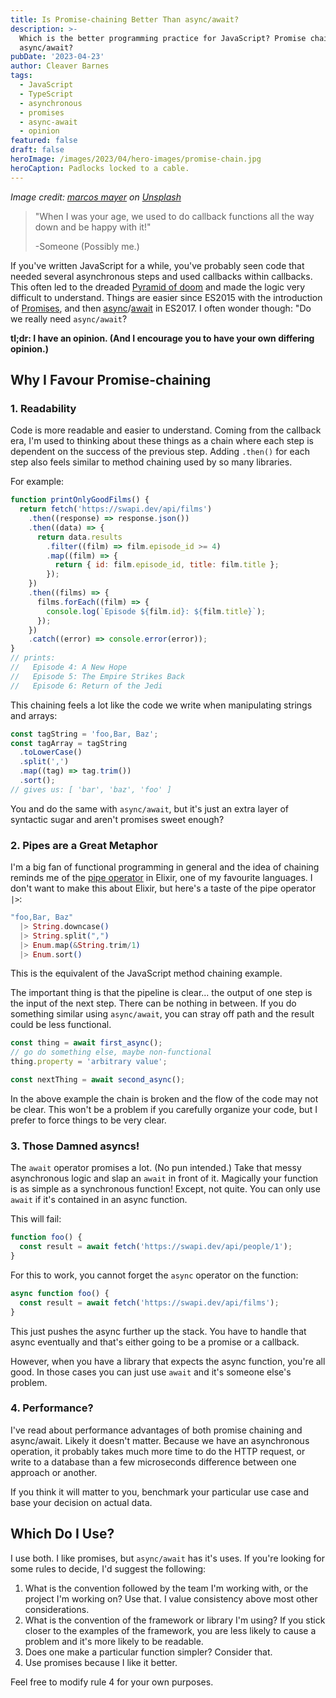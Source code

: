 ```yaml
---
title: Is Promise-chaining Better Than async/await?
description: >-
  Which is the better programming practice for JavaScript? Promise chain or
  async/await?
pubDate: '2023-04-23'
author: Cleaver Barnes
tags:
  - JavaScript
  - TypeScript
  - asynchronous
  - promises
  - async-await
  - opinion
featured: false
draft: false
heroImage: /images/2023/04/hero-images/promise-chain.jpg
heroCaption: Padlocks locked to a cable.
---
```

*Image credit: [marcos mayer](https://unsplash.com/@mmayyer) on [Unsplash](https://unsplash.com/photos/8_NI1WTqCGY)*


> "When I was your age, we used to do callback functions all the way down and be happy with it!"
>
> -Someone (Possibly me.)

If you've written JavaScript for a while, you've probably seen code that needed several asynchronous steps and used callbacks within callbacks. This often led to the dreaded [Pyramid of doom](https://en.wikipedia.org/wiki/Pyramid_of_doom_(programming)) and made the logic very difficult to understand. Things are easier since ES2015 with the introduction of [Promises](https://developer.mozilla.org/en-US/docs/Web/JavaScript/Guide/Using_promises), and then [async](https://developer.mozilla.org/en-US/docs/Web/JavaScript/Reference/Statements/async_function)/[await](https://developer.mozilla.org/en-US/docs/Web/JavaScript/Reference/Operators/await) in ES2017. I often wonder though: "Do we really need `async/await`?

<!-- more -->

**tl;dr: I have an opinion. (And I encourage you to have your own differing opinion.)**

## Why I Favour Promise-chaining

### 1. Readability
Code is more readable and easier to understand. Coming from the callback era, I'm used to thinking about these things as a chain where each step is dependent on the success of the previous step. Adding `.then()` for each step also feels similar to method chaining used by so many libraries.

For example:

```javascript
function printOnlyGoodFilms() {
  return fetch('https://swapi.dev/api/films')
    .then((response) => response.json())
    .then((data) => {
      return data.results
        .filter((film) => film.episode_id >= 4)
        .map((film) => {
          return { id: film.episode_id, title: film.title };
        });
    })
    .then((films) => {
      films.forEach((film) => {
        console.log(`Episode ${film.id}: ${film.title}`);
      });
    })
    .catch((error) => console.error(error));
}
// prints:
//   Episode 4: A New Hope
//   Episode 5: The Empire Strikes Back
//   Episode 6: Return of the Jedi
```

This chaining feels a lot like the code we write when manipulating strings and arrays:

```javascript
const tagString = 'foo,Bar, Baz';
const tagArray = tagString
  .toLowerCase()
  .split(',')
  .map((tag) => tag.trim())
  .sort();
// gives us: [ 'bar', 'baz', 'foo' ]
```

You and do the same with  `async/await`, but it's just an extra layer of syntactic sugar and aren't promises sweet enough?

### 2. Pipes are a Great Metaphor

I'm a big fan of functional programming in general and the idea of chaining reminds me of the [pipe operator](https://elixir-lang.org/getting-started/enumerables-and-streams.html#the-pipe-operator) in Elixir, one of my favourite languages. I don't want to make this about Elixir, but here's a taste of the pipe operator `|>`:

```elixir
"foo,Bar, Baz"
  |> String.downcase()
  |> String.split(",")
  |> Enum.map(&String.trim/1)
  |> Enum.sort()
```
This is the equivalent of the JavaScript method chaining example.

The important thing is that the pipeline is clear... the output of one step is the input of the next step. There can be nothing in between. If you do something similar using `async/await`, you can stray off path and the result could be less functional.

```javascript
const thing = await first_async();
// go do something else, maybe non-functional
thing.property = 'arbitrary value';

const nextThing = await second_async();
```
In the above example the chain is broken and the flow of the code may not be clear. This won't be a problem if you carefully organize your code, but I prefer to force things to be very clear.

### 3. Those Damned asyncs!

The `await` operator promises a lot. (No pun intended.) Take that messy asynchronous logic and slap an `await` in front of it. Magically your function is as simple as a synchronous function! Except, not quite. You can only use `await` if it's contained in an async function.

This will fail:

```javascript
function foo() {
  const result = await fetch('https://swapi.dev/api/people/1');
}
```

For this to work, you cannot forget the `async` operator on the function:

```javascript
async function foo() {
  const result = await fetch('https://swapi.dev/api/films');
}
```

This just pushes the async further up the stack. You have to handle that async eventually and that's either going to be a promise or a callback.

However, when you have a library that expects the async function, you're all good. In those cases you can just use `await` and it's someone else's problem.

### 4. Performance?

I've read about performance advantages of both promise chaining and async/await. Likely it doesn't matter. Because we have an asynchronous operation, it probably takes much more time to do the HTTP request, or write to a database than a few microseconds difference between one approach or another.

If you think it will matter to you, benchmark your particular use case and base your decision on actual data.

## Which Do I Use?

I use both. I like promises, but `async/await` has it's uses. If you're looking for some rules to decide, I'd suggest the following:

1. What is the convention followed by the team I'm working with, or the project I'm working on? Use that. I value consistency above most other considerations.
2. What is the convention of the framework or library I'm using? If you stick closer to the examples of the framework, you are less likely to cause a problem and it's more likely to be readable.
3. Does one make a particular function simpler? Consider that.
4. Use promises because I like it better.

Feel free to modify rule 4 for your own purposes.
